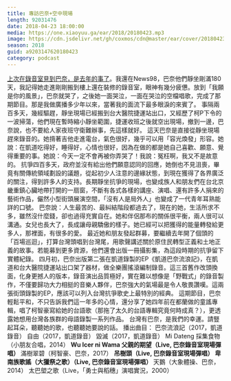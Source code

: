 ```yaml
---
title: 專訪巴奈+空中現場
length: 92031476
date: 2018-04-23 18:00:00
media: https://one.xiaoyuu.ga/ear/2018/20180423.mp3
image: https://cdn.jsdelivr.net/gh/coxmos/cdn@master/ear/cover/20180423.jpeg
season: 2018
guid: a9203147620180423
category: podcast
---
```


<a href="http://blog.roodo.com/honeypie/archives/61478254.html">上次在錄音室見到巴奈，是去年的事了</a>。我還在News98，巴奈他們靜坐剛滿180天，我記得她走進剛剛搬到樓上還在裝修的錄音室，眼神有幾分疲憊。放到「我願是你的風景」，巴奈就哭了，之後她一面哭泣，一面在哭泣的空檔唱歌，完成了那期節目。那是我做廣播多少年以來，當著我的面流下最多眼淚的來賓了。
事隔兩百多天，幾經驅趕，靜坐現場已經搬到台大醫院捷運站出口，又經歷了柯P下令的一波掃蕩，他們現在暫時縮小靜坐範圍，捷運收班之後就空出現場，撤到一邊，巴奈說，也不要給人家夜班守衛難辦事，先這樣就好。
這天巴奈是直接從靜坐現場趕來錄音的。她揹著吉他走進電台，氣色很好，幾乎可以用「容光煥發」形容。她說：在凱道吃得好，睡得好，心情也很好，因為在做的都是她自己喜歡、願意、覺得重要的事。她說：今天一定不會再被你弄哭了！我說：冤枉啊，我又不是故意的。
抗爭四百多天，政府並沒有給出他們願意認同的回應，她倒也不見沮喪，畢竟有關傳統領域劃設的議題，從起初少人注意的邊緣狀態，到現在獲得了各界廣泛的關注，得到許多人的支持。長期靜坐抗爭的現場，也變成族人和朋友們在台北京畿重鎮心臟地帶打開的一扇窗，不斷有各式各樣的講座、演唱、還有許多人捐來的藝術作品，儼然小型街頭展演空間，「沒有人是局外人」也變成了一代青年耳熟能詳的口號。
巴奈說：人生最苦的、最糾結階段都過去了，現在的她，生活所求不多，雖然沒什麼錢，卻也過得充實自在。她和伴侶那布的關係很平衡，兩人很可以溝通。女兒也長大了，長成讓母親驕傲的樣子。她已經可以把獲得的能量轉發給更多人，那裡面，有很多的愛。
最近她和朋友發起群募，要繼續去年開了個頭的「百場巡迴」，打算台灣頭唱到台灣尾，用歌聲講述關於原住民轉型正義和土地正義的故事。若能募到更多資源，他們還會出版一冊攝影集，為這段時期的抗爭留下實體紀錄。
四月初，巴奈出版第二張在凱道錄製的EP《凱道巴奈流浪記》，在凱道和台大醫院捷運站出口架了器材，做全樂團搖滾編制錄音。這三首舊作改頭換面，化身更撼人的版本，錄音演出品質極好，實在難以想像是「野戰式」的錄音製作，不僅要歸功大力相挺的音樂人夥伴，巴奈強大的氣場最是令人敬畏讚嘆。這兩張街頭錄製的EP，應該可以列入台灣抗爭歌史上最特別的經典。
這期節目，巴奈輕鬆平和，不只告訴我們這一年多的心情，還分享了她四年前在都蘭做的童謠專輯，唱了柯智豪寫給她的台語歌（那拖了太久的台語專輯究竟何時成真？），更透露她想用台灣各族群的母語錄製一系列作品。
台灣有巴奈，是我們的幸運。請豎起耳朵，聽聽她的歌，也聽聽她要說的話。
播出曲目：
巴奈流浪記（2017，凱道錄音）
自由（2017，凱道錄音）
毀滅（2017，凱道錄音）
Mi Dateng 採集食物（小朋友合唱，2014）
<strong>Wu Icer ni Wama 父親的期望（Live, 巴奈錄音室現場彈唱）
</strong>滿樹翠碧（柯智豪、巴奈，2017）
<strong>吊樹頭（Live, 巴奈錄音室現場彈唱）
卑南族歌謠（大獵祭之歌）（Live, 巴奈錄音室現場彈唱）
</strong>天鵝（大象體操、巴奈，2014）
太巴塱之歌（Live，「勇士與稻穗」演唱實況，2000）

